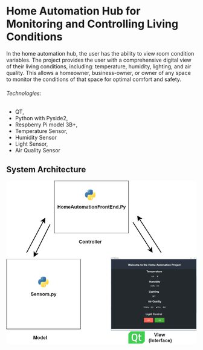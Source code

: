 # Home Automation Hub for Monitoring and Controlling Living Conditions

In the home automation hub, the user has the ability to view room condition variables. The project provides the user with a comprehensive digital view of their living conditions, including: temperature, humidity, lighting, and air quality. This allows a homeowner, business-owner, or owner of any space to monitor the conditions of that space for optimal comfort and safety.

###### Technologies:
- QT, 
- Python with Pyside2,
- Respberry Pi model 3B+,
- Temperature Sensor,
- Humidity Sensor
- Light Sensor,
- Air Quality Sensor

## System Architecture

![](Agritecture.png)
